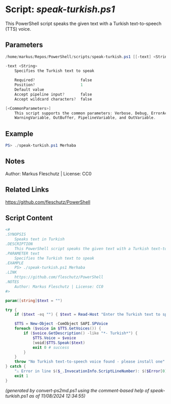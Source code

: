 Script: *speak-turkish.ps1*
========================

This PowerShell script speaks the given text with a Turkish text-to-speech (TTS) voice.

Parameters
----------
```powershell
/home/markus/Repos/PowerShell/scripts/speak-turkish.ps1 [[-text] <String>] [<CommonParameters>]

-text <String>
    Specifies the Turkish text to speak
    
    Required?                    false
    Position?                    1
    Default value                
    Accept pipeline input?       false
    Accept wildcard characters?  false

[<CommonParameters>]
    This script supports the common parameters: Verbose, Debug, ErrorAction, ErrorVariable, WarningAction, 
    WarningVariable, OutBuffer, PipelineVariable, and OutVariable.
```

Example
-------
```powershell
PS> ./speak-turkish.ps1 Merhaba

```

Notes
-----
Author: Markus Fleschutz | License: CC0

Related Links
-------------
https://github.com/fleschutz/PowerShell

Script Content
--------------
```powershell
<#
.SYNOPSIS
	Speaks text in Turkish
.DESCRIPTION
	This PowerShell script speaks the given text with a Turkish text-to-speech (TTS) voice.
.PARAMETER text
	Specifies the Turkish text to speak
.EXAMPLE
	PS> ./speak-turkish.ps1 Merhaba
.LINK
	https://github.com/fleschutz/PowerShell
.NOTES
	Author: Markus Fleschutz | License: CC0
#>

param([string]$text = "")

try {
	if ($text -eq "") { $text = Read-Host "Enter the Turkish text to speak" }

	$TTS = New-Object -ComObject SAPI.SPVoice
	foreach ($voice in $TTS.GetVoices()) {
		if ($voice.GetDescription() -like "*- Turkish*") { 
			$TTS.Voice = $voice
			[void]$TTS.Speak($text)
			exit 0 # success
		}
	}
	throw "No Turkish text-to-speech voice found - please install one"
} catch {
	"⚠️ Error in line $($_.InvocationInfo.ScriptLineNumber): $($Error[0])"
	exit 1
}
```

*(generated by convert-ps2md.ps1 using the comment-based help of speak-turkish.ps1 as of 11/08/2024 12:34:55)*
